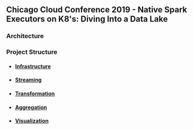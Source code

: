 ## Chicago Cloud Conference 2019 - Native Spark Executors on K8's: Diving Into a Data Lake

### Architecture

### Project Structure
* #### [Infrastructure](infrastructure/README.md)

* #### [Streaming](streaming/README.md)

* #### [Transformation](transformation/README.md)

* #### [Aggregation](visualization/README.md)

* #### [Visualization](visualization/README.md)

